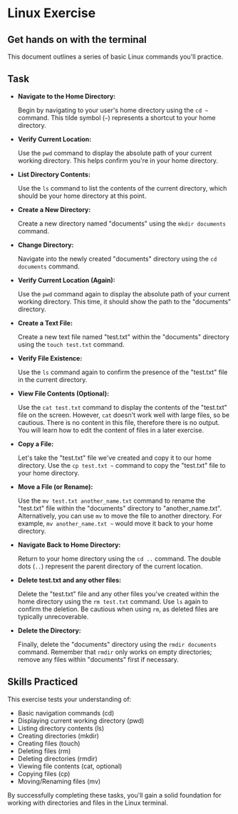 # Linux Exercise

## Get hands on with the terminal

This document outlines a series of basic Linux commands you'll practice.

## Task

* **Navigate to the Home Directory:**

  Begin by navigating to your user's home directory using the `cd ~` command. This tilde symbol (`~`) represents a shortcut to your home directory.

* **Verify Current Location:**

  Use the `pwd` command to display the absolute path of your current working directory. This helps confirm you're in your home directory.

* **List Directory Contents:**

  Use the `ls` command to list the contents of the current directory, which should be your home directory at this point.

* **Create a New Directory:**

  Create a new directory named "documents" using the `mkdir documents` command.

* **Change Directory:**

  Navigate into the newly created "documents" directory using the `cd documents` command.

* **Verify Current Location (Again):**

  Use the `pwd` command again to display the absolute path of your current working directory. This time, it should show the path to the "documents" directory.

* **Create a Text File:**

  Create a new text file named "test.txt" within the "documents" directory using the `touch test.txt` command.

* **Verify File Existence:**

  Use the `ls` command again to confirm the presence of the "test.txt" file in the current directory.

* **View File Contents (Optional):**

  Use the `cat test.txt` command to display the contents of the "test.txt" file on the screen. However, `cat` doesn't work well with large files, so be cautious. There is no content in this file, therefore there is no output. You will learn how to edit the content of files in a later exercise.

* **Copy a File:**

  Let's take the "test.txt" file we've created and copy it to our home directory. Use the `cp test.txt ~` command to copy the "test.txt" file to your home directory.

* **Move a File (or Rename):**

  Use the `mv test.txt another_name.txt` command to rename the "test.txt" file within the "documents" directory to "another_name.txt". Alternatively, you can use `mv` to move the file to another directory. For example, `mv another_name.txt ~` would move it back to your home directory.

* **Navigate Back to Home Directory:**

  Return to your home directory using the `cd ..` command. The double dots (`..`) represent the parent directory of the current location.

* **Delete test.txt and any other files:**

  Delete the "test.txt" file and any other files you've created within the home directory using the `rm test.txt` command. Use `ls` again to confirm the deletion. Be cautious when using `rm`, as deleted files are typically unrecoverable.

* **Delete the Directory:**

  Finally, delete the "documents" directory using the `rmdir documents` command. Remember that `rmdir` only works on empty directories; remove any files within "documents" first if necessary.

## Skills Practiced

This exercise tests your understanding of:

* Basic navigation commands (cd)
* Displaying current working directory (pwd)
* Listing directory contents (ls)
* Creating directories (mkdir)
* Creating files (touch)
* Deleting files (rm)
* Deleting directories (rmdir)
* Viewing file contents (cat, optional)
* Copying files (cp)
* Moving/Renaming files (mv)

By successfully completing these tasks, you'll gain a solid foundation for working with directories and files in the Linux terminal.
